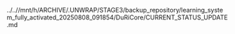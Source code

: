 ../..//mnt/h/ARCHIVE/.UNWRAP/STAGE3/backup_repository/learning_system_fully_activated_20250808_091854/DuRiCore/CURRENT_STATUS_UPDATE.md